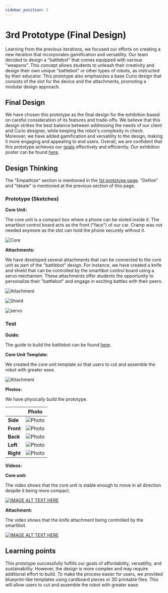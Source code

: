 ```yaml
---
sidebar_position: 3
---
```


# 3rd Prototype (Final Design)

Learning from the previous iterations, we focused our efforts on creating a new iteration that incorporates gamification and versatility. Our team decided to design a "battlebot" that comes equipped with various "weapons". This concept allows students to unleash their creativity and design their own unique "battlebot" or other types of robots, as instructed by their educator. This prototype also emphasizes a base Curio design that consists of the slot for the device and the attachments, promoting a modular design approach.

## Final Design 

We have chosen this prototype as the final design for the exhibition based on careful consideration of its features and trade-offs. We believe that this design strikes the best balance between addressing the needs of our client and Curio designer, while keeping the robot's complexity in check. Moreover, we have added gamification and versatility to the design, making it more engaging and appealing to end users. Overall, we are confident that this prototype achieves our [goals](/docs/introduction#goals) effectively and efficiently. Our exhibition poster can be found [here](/docs/poster).


## Design Thinking

The "Empathize" section is mentioned in the [1st prototype page](/docs/prototypes/first-prototype/). "Define" and "Ideate" is mentioned at the previous section of this page.

### Prototype (Sketches)

**Core Unit:**

The core unit is a compact box where a phone can be sloted inside it. The smartibot control board acts as the front ("face") of our car. Cramp was not needed anymore as the slot can hold the phone securely without it.

![Core](/img/third-prototype/core-unit.jpg)

**Attachments:**

We have developed several attachments that can be connected to the core unit as part of the "battlebot" design. For instance, we have created a knife and shield that can be controlled by the smartibot control board using a servo mechanism. These attachments offer students the opportunity to personalize their "battlebot" and engage in exciting battles with their peers.

![Attachment](/img/third-prototype/attachments.jpeg)

![Shield](/img/third-prototype/shield.jpeg)

![servo](/img/third-prototype/servo.jpeg)

### Test

**Guide:**

The guide to build the battlebot can be found [here](/docs/battle-bot-prototype3-instruction.pdf).

**Core Unit Template:**

We created the core unit template so that users to cut and assemble the robot with greater ease.

![Attachment](/img/third-prototype/template.jpg)

**Photos:**

We have physically build the prototype.

|           | **Photo**                                   |
| --------- | ------------------------------------------- |
| **Side**  | ![Photo](/img/third-prototype/diagonal.jpg) |
| **Front** | ![Photo](/img/third-prototype/front.jpg)    |
| **Back**  | ![Photo](/img/third-prototype/back.jpg)     |
| **Left**  | ![Photo](/img/third-prototype/left.jpg)     |
| **Right** | ![Photo](/img/third-prototype/right.jpg)    |


**Videos:**

**Core unit:**

The video shows that the core unit is stable enough to move in all direction despite it being more compact.

[![IMAGE ALT TEXT HERE](https://img.youtube.com/vi/vdqtsNfm6DQ/0.jpg)](https://www.youtube.com/watch?v=vdqtsNfm6DQ)

**Attachment:**

The video shows that the knife attachment being controlled by the smartibot.

[![IMAGE ALT TEXT HERE](https://img.youtube.com/vi/3ekVshR9_Sg/0.jpg)](https://www.youtube.com/watch?v=3ekVshR9_Sg)

## Learning points

This prototype successfully fulfills our goals of affordability, versatility, and sustainability. However, the design is more complex and may require additional effort to build. To make the process easier for users, we provided blueprint-like templates using cardboard pieces or 3D printable files. This will allow users to cut and assemble the robot with greater ease.
